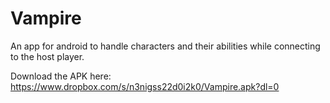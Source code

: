 Vampire
=======

An app for android to handle characters and their abilities while connecting to the host player.

Download the APK here: https://www.dropbox.com/s/n3nigss22d0i2k0/Vampire.apk?dl=0
